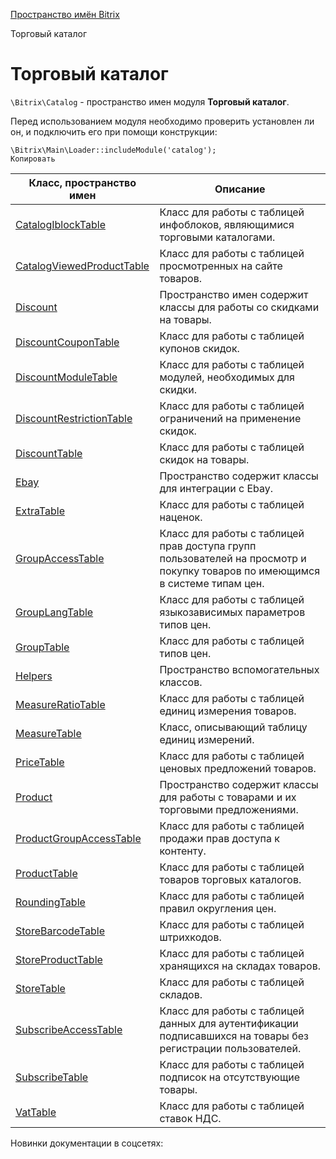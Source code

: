 [Пространство имён Bitrix](/api_d7/bitrix/index.php)

Торговый каталог

Торговый каталог
================

`\Bitrix\Catalog` - пространство имен модуля **Торговый каталог**.

Перед использованием модуля необходимо проверить установлен ли он, и подключить его при помощи конструкции:

```
\Bitrix\Main\Loader::includeModule('catalog');
Копировать
```

| Класс, пространство имен | Описание |
| --- | --- |
| [CatalogIblockTable](/api_d7/bitrix/catalog/catalogiblocktable/index.php) | Класс для работы с таблицей инфоблоков, являющимися торговыми каталогами. |
| [CatalogViewedProductTable](/api_d7/bitrix/catalog/catalogviewedproducttable/index.php) | Класс для работы с таблицей просмотренных на сайте товаров. |
| [Discount](/api_d7/bitrix/catalog/discount/index.php) | Пространство имен содержит классы для работы со скидками на товары. |
| [DiscountCouponTable](/api_d7/bitrix/catalog/discountcoupontable/index.php) | Класс для работы с таблицей купонов скидок. |
| [DiscountModuleTable](/api_d7/bitrix/catalog/discountmoduletable/index.php) | Класс для работы с таблицей модулей, необходимых для скидки. |
| [DiscountRestrictionTable](/api_d7/bitrix/catalog/discountrestrictiontable/index.php) | Класс для работы с таблицей ограничений на применение скидок. |
| [DiscountTable](/api_d7/bitrix/catalog/discounttable/index.php) | Класс для работы с таблицей скидок на товары. |
| [Ebay](/api_d7/bitrix/catalog/ebay/index.php) | Пространство содержит классы для интеграции с Ebay. |
| [ExtraTable](/api_d7/bitrix/catalog/extratable/index.php) | Класс для работы с таблицей наценок. |
| [GroupAccessTable](/api_d7/bitrix/catalog/groupaccesstable/index.php) | Класс для работы с таблицей прав доступа групп пользователей на просмотр и покупку товаров по имеющимся в системе типам цен. |
| [GroupLangTable](/api_d7/bitrix/catalog/grouplangtable/index.php) | Класс для работы с таблицей языкозависимых параметров типов цен. |
| [GroupTable](/api_d7/bitrix/catalog/grouptable/index.php) | Класс для работы с таблицей типов цен. |
| [Helpers](/api_d7/bitrix/catalog/helpers/index.php) | Пространство вспомогательных классов. |
| [MeasureRatioTable](/api_d7/bitrix/catalog/measureratiotable/index.php) | Класс для работы с таблицей единиц измерения товаров. |
| [MeasureTable](/api_d7/bitrix/catalog/measuretable/index.php) | Класс, описывающий таблицу единиц измерений. |
| [PriceTable](/api_d7/bitrix/catalog/pricetable/index.php) | Класс для работы с таблицей ценовых предложений товаров. |
| [Product](/api_d7/bitrix/catalog/product/index.php) | Пространство содержит классы для работы с товарами и их торговыми предложениями. |
| [ProductGroupAccessTable](/api_d7/bitrix/catalog/productgroupaccesstable/index.php) | Класс для работы с таблицей продажи прав доступа к контенту. |  |
| [ProductTable](/api_d7/bitrix/catalog/producttable/index.php) | Класс для работы с таблицей товаров торговых каталогов. |
| [RoundingTable](/api_d7/bitrix/catalog/roundingtable/index.php) | Класс для работы с таблицей правил округления цен. |
| [StoreBarcodeTable](/api_d7/bitrix/catalog/storebarcodetable/index.php) | Класс для работы с таблицей штрихкодов. |  |
| [StoreProductTable](/api_d7/bitrix/catalog/storeproducttable/index.php) | Класс для работы с таблицей хранящихся на складах товаров. |
| [StoreTable](/api_d7/bitrix/catalog/storetable/index.php) | Класс для работы с таблицей складов. |
| [SubscribeAccessTable](/api_d7/bitrix/catalog/subscribeaccesstable/index.php) | Класс для работы с таблицей данных для аутентификации подписавшихся на товары без регистрации пользователей. |
| [SubscribeTable](/api_d7/bitrix/catalog/subscribetable/index.php) | Класс для работы с таблицей подписок на отсутствующие товары. |
| [VatTable](/api_d7/bitrix/catalog/vattable/index.php) | Класс для работы с таблицей ставок НДС. |

Новинки документации в соцсетях: